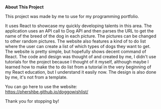 **About This Project**

This project was made by me to use for my programming portfolio.

It uses React to showcase my quickly developing talents in this area. The application uses an API call to Dog API and then parses the URL to get the name of the breed of the dog in each picture. The pictures can be changed to other random pictures. The website also features a kind of to do list where the user can create a list of which types of dogs they want to get. The website is pretty simple, but hopefully shows decent command of React. The code and design was thought of and created by me, I didn't use tutorials for the project because I thought of it myself, although maybe I learned how to make the to do list from a tutorial in the very beginning of my React education, but I understand it easily now. The design is also done by me, it's not from a template.

You can go here to use the website: https://phershbe.github.io/doggowishlist/

Thank you for stopping by!
